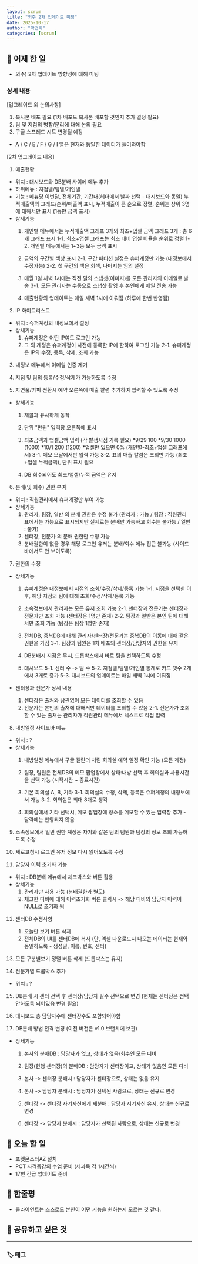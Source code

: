 ```yaml
---
layout: scrum
title: "외주 2차 업데이트 미팅"
date: 2025-10-17
author: "박건희"
categories: [scrum]
---
```


## 📝 어제 한 일

- 외주) 2차 업데이트 방향성에 대해 미팅

### 상세 내용

[업그레이드 외 논의사항]

1. 복사본 배포 필요 (1차 배포도 복사본 배포할 것인지 추가 결정 필요)
2. 팀 및 지점의 병합/분리에 대해 논의 필요
3. 구글 스프레드 시트 변경될 예정
 - A / C / E / F / G / I 열은 현재와 동일한 데이터가 들어와야함

[2차 업그레이드 내용]

1. 매출현황
 - 위치 : 대시보드와 DB분배 사이에 메뉴 추가
 - 하위메뉴 : 지점별/팀별/개인별
 - 기능 : 메뉴당 이번달, 전체기간, 기간내(헤더에서 날짜 선택 - 대시보드와 동일) 누적매출액의 그래프/순위/매출액 표시, 누적매출이 큰 순으로 정렬, 순위는 상위 3명에 대해서만 표시 (1등만 금액 표시)
 - 상세기능
	1. 개인별 메뉴에서는 누적매출액 그래프 3개와 최초+업셀 금액 그래프 3개 : 총 6개 그래프 표시
	1-1. 최초+업셀 그래프는 최초 대비 업셀 비율을 순위로 정렬
	1-2. 개인별 메뉴에서는 1~3등 모두 금액 표시
	
	2. 금액의 구간별 색상 표시
	2-1. 구간 파티션 설정은 슈퍼계정만 가능 (내정보에서 수정가능)
	2-2. 첫 구간의 색은 회색, 나머지는 임의 설정
	
	3. 매월 1일 새벽 1시에는 직전 달의 스냅샷(이미지)를 모든 관리자의 이메일로 발송
	3-1. 모든 관리자는 수동으로 스냅샷 촬영 후 본인에게 메일 전송 가능
	
	4. 매출현황의 업데이트는 매일 새벽 1시에 이뤄짐 (하루에 한번 반영됨)
	
2. IP 화이트리스트
 - 위치 : 슈퍼계정의 내정보에서 설정
 - 상세기능
	1. 슈퍼계정은 어떤 IP여도 로그인 가능
	2. 그 외 계정은 슈퍼계정이 사전에 등록한 IP에 한하여 로그인 가능
	2-1. 슈퍼계정은 IP의 수정, 등록, 삭제, 조회 가능
	
3. 내정보 메뉴에서 이메일 인증 제거

4. 지점 및 팀의 등록/수정/삭제가 가능하도록 수정

5. 자연풀/카피 전환시 예약 오른쪽에 매출 칼럼 추가하여 입력할 수 있도록 수정
 - 상세기능
	1. 재콜과 유사하게 동작
	
	2. 단위 "만원" 입력창 오른쪽에 표시
	
	3. 최초금액과 업셀금액 입력 (각 발생시점 기록 필요)
		*9/29 100
		*9/30 1000 (1000)
		*10/1 200 (1200)
		*업셀만 있으면 0% (개인별-최초+업셀 그래프에서)
	3-1. 메모 모달에서만 입력 가능
	3-2. 표의 매출 칼럼은 조회만 가능 (최초+업셀 누적금액), 단위 표시 필요
	
	4. DB 회수되어도 최초/업셀/누적 금액은 유지
	
6. 분배(및 회수) 권한 부여
 - 위치 : 직원관리에서 슈퍼계정만 부여 가능
 - 상세기능
	1. 관리자, 팀장, 일반 의 분배 권한은 수정 불가 (관리자 : 가능 / 팀장 : 직원관리 표에서는 가능으로 표시되지만 실제로는 분배만 가능하고 회수는 불가능 / 일반 : 불가)
	2. 센터장, 전문가 의 분배 권한만 수정 가능
	3. 분배권한이 없을 경우 해당 로그인 유저는 분배/회수 메뉴 접근 불가능 (사이드바에서도 안 보이도록)
	
7. 권한의 수정
 - 상세기능
	1. 슈퍼계정은 내정보에서 지점의 조회/수정/삭제/등록 가능
	1-1. 지점을 선택한 이후, 해당 지점의 팀에 대해 조회/수정/삭제/등록 가능
	
	2. 소속정보에서 관리자는 모든 유저 조회 가능
	2-1. 센터장과 전문가는 센터장과 전문가만 조회 가능 (센터장은 1명만 존재)
	2-2. 팀장과 일반은 본인 팀에 대해서만 조회 가능 (팀장은 팀장 1명만 존재)
	
	3. 전체DB, 중복DB에 대해 관리자/센터장/전문가는 중복DB의 이동에 대해 같은 권한을 가짐
	3-1. 팀장과 팀원은 1차 배포의 센터장/담당자의 권한을 유지
	
	4. DB분배시 지점은 무시, 드롭박스에서 바로 팀을 선택하도록 수정
	
	5. 대시보드
	5-1. 센터 수 -> 팀 수
	5-2. 지점별/팀별/개인별 통계로 카드 갯수 2개에서 3개로 증가
	5-3. 대시보드의 업데이트는 매일 새벽 1시에 이뤄짐
 
  - 센터장과 전문가 상세 내용
	1. 센터장은 출처와 상관없이 모든 데이터를 조회할 수 있음
	2. 전문가는 본인의 출처에 대해서만 데이터를 조회할 수 있음
	2-1. 전문가가 조회할 수 있는 출처는 관리자가 직원관리 메뉴에서 텍스트로 직접 입력
	
8. 내방일정 사이드바 메뉴
 - 위치 : ?
 - 상세기능
	1. 내방일정 메뉴에서 구글 캘린더 처럼 회의실 예약 일정 확인 가능 (모든 계정)
	
	2. 팀장, 팀원은 전체DB의 메모 팝업창에서 상태:내방 선택 후 회의실과 사용시간을 선택 가능 (시작시간 ~ 종료시간)
	
	3. 기본 회의실 A, B, 기타
	3-1. 회의실의 수정, 삭제, 등록은 슈퍼계정의 내정보에서 가능
	3-2. 회의실은 최대 8개로 생각
	
	4. 회의실에서 기타 선택시, 메모 팝업창에 장소를 메모할 수 있는 입력창 추가 - 달력에는 반영되지 않음
	
9. 소속정보에서 일반 권한 계정은 자기와 같은 팀의 팀원과 팀장의 정보 조회 가능하도록 수정

10. 새로고침시 로그인 유저 정보 다시 읽어오도록 수정

11. 담당자 이력 초기화 기능
 - 위치 : DB분배 메뉴에서 체크박스와 버튼 활용
 - 상세기능
	1. 관리자만 사용 가능 (분배권한과 별도)
	2. 체크한 디비에 대해 이력초기화 버튼 클릭시 -> 해당 디비의 담당자 이력이 NULL로 초기화 됨
	
12. 센터DB 수정사항
	1. 오늘만 보기 버튼 삭제
	2. 전체DB의 UI를 센터DB에 복사 (단, 엑셀 다운로드시 나오는 데이터는 현재와 동일하도록 - 생성일, 이름, 번호, 센터)
	
13. 모든 구분별보기 정렬 버튼 삭제 (드롭박스는 유지)

14. 전문가별 드롭박스 추가
 - 위치 : ?
 
15. DB분배 시 센터 선택 후 센터장/담당자 필수 선택으로 변경 (현재는 센터장은 선택 안하도록 되어있음 변경 필요)

16. 대시보드 총 담당자수에 센터장수도 포함되어야함

17. DB분배 방법 전격 변경 (이전 버전은 v1.0 브랜치에 보관)
 - 상세기능
	1. 본사의 분배DB : 담당자가 없고, 상태가 없음/회수인 모든 디비
	2. 팀장(현행 센터장)의 분배DB : 담당자가 센터장이고, 상태가 없음인 모든 디비

	3. 본사 -> 센터장 분배시 : 담당자가 센터장으로, 상태는 없음 유지
	4. 본사 -> 담당자 분배시 : 담당자가 선택된 사람으로, 상태는 신규로 변경

	5. 센터장 -> 센터장 자기자신에게 재분배 : 담당자 저기자신 유지, 상태는 신규로 변경
	6. 센터장 -> 담당자 분배시 : 담당자가 선택된 사람으로, 상태는 신규로 변경

## 🎯 오늘 할 일

- 포켓몬스터AZ 설치
- PCT 자격증강의 수업 준비 (세과목 각 1시간씩)
- 17번 긴급 업데이트 준비

## 💭 한줄평

- 클라이언트는 스스로도 본인이 어떤 기능을 원하는지 모르는 것 같다.

## 🔗 공유하고 싶은 것

---

### 🏷️ 태그
